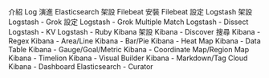 介紹 Log 演進
Elasticsearch 架設
Filebeat 安裝
Filebeat 設定
Logstash 架設
Logstash - Grok 設定
Logstash - Grok Multiple Match
Logstash - Dissect
Logstash - KV
Logstash - Ruby
Kibana 架設
Kibana - Discover 搜尋
Kibana - Regex
Kibana - Area/Line
Kibana - Bar/Pie
Kibana - Heat Map
Kibana - Data Table
Kibana - Gauge/Goal/Metric
Kibana - Coordinate Map/Region Map
Kibana - Timelion
Kibana - Visual Builder
Kibana - Markdown/Tag Cloud
Kibana - Dashboard
Elasticsearch - Curator
